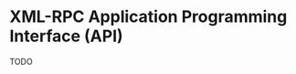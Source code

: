XML-RPC Application Programming Interface (API)
===============================================

TODO

